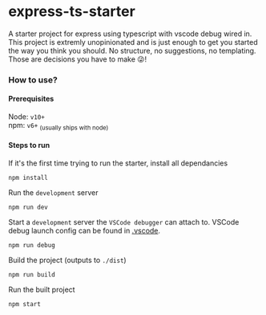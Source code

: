 # express-ts-starter

A starter project for express using typescript with vscode debug wired in. 
This project is extremly unopinionated and is just enough to get you started the way you think you should.
No structure, no suggestions, no templating. Those are decisions you have to make 😜!

### How to use?

#### Prerequisites 

Node: `v10+` <br>
npm: `v6+` <sub>(usually ships with node)</sub>

#### Steps to run

If it's the first time trying to run the starter, install all dependancies 
~~~terminal
npm install
~~~

Run the `development` server
~~~terminal
npm run dev
~~~

Start a `development` server the `VSCode debugger` can attach to. VSCode debug launch config can be found in [.vscode](.vscode). 
~~~terminal
npm run debug
~~~

Build the project (outputs to `./dist`)
~~~terminal
npm run build
~~~

Run the built project
~~~terminal
npm start
~~~
